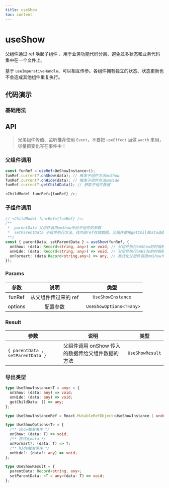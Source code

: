 ```yaml
---
title: useShow
toc: content
---
```


# useShow

父组件通过 ref 唤起子组件 、用于业务功能代码分离、避免过多状态和业务代码集中在一个文件上。

基于 `useImperativeHandle`、可以相互传参。各组件拥有独立的状态、状态更新也不会造成其他组件重复执行。

## 代码演示

### 基础用法

<code src="./demos/Demo1.tsx" ></code>

## API

> 兄弟组件传值、监听推荐使用 `Event`，不要把 `useEffect` 当做 `wacth` 来用，尽量把变化写在事件中！

### 父组件调用

```ts
const funRef = useRef<OnShowInstance>();
funRef.current?.onShow(data); // 触发子组件方法onShow
funRef.current?.onHide(data); // 触发子组件方法onHide
funRef.current?.getChildData(); // 获取子组件数据

<ChildModel funcRef={funRef} />;
```

### 子组件调用

```ts
// <ChildModel funcRef={funRef} />;
/**
 *  parentData 父组件调用onShow传给子组件的参数
 *  setParentData 子组件执行方法，往内部ref存放数据、父组件使用getChildData函数获取子组件数据
 **/
const { parentData, setParentData } = useShow(funRef, {
  onShow: (data: Record<string, any>) => void, // 父组件执行onShow的时候触发
  onHide: (data: Record<string, any>) => void, // 父组件执行onHide的时候触发
  onFormart: (data:Record<string,any>) => any, // 格式化父组件调用onShow传入的参数parentData
});
```

### Params

|  参数   |         说明         |           类型           |
| :-----: | :------------------: | :----------------------: |
| funRef  | 从父组件传过来的 ref |    `UseShowInstance`     |
| options |       配置参数       | ` UseShowOptions<T=any>` |

### Result

| 参数                             | 说明                                             | 类型            |
| -------------------------------- | ------------------------------------------------ | --------------- |
| `{ parentData , setParentData }` | 父组件调用 onShow 传入的数据传给父组件数据的方法 | `UseShowResult` |

### 导出类型

```ts
type UseShowInstance<T = any> = {
  onShow: (data: any) => void;
  onHide: (data: any) => void;
  getChildData: () => any;
};

type UseShowInstanceRef = React.MutableRefObject<UseShowInstance | undefined>;

type UseShowOptions<T> = {
  /** show触发事件 */
  onShow: (data: T) => void;
  /** 格式化data */
  onFormart?: (data: T) => T;
  /** hide触发事件 */
  onHide?: (data?: any) => void;
};

type UseShowResult = {
  parentData: Record<string, any>;
  setParentData: <T = any>(data: T) => void;
};
```
